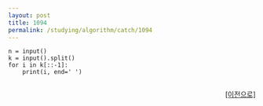 ```yaml
---
layout: post
title: 1094
permalink: /studying/algorithm/catch/1094
---
```


```
n = input()
k = input().split()
for i in k[::-1]:
    print(i, end=' ')


```
  
    
    
<div style="text-align: right"> <a href = 'https://namhyo01.github.io/studying/algorithm/catch'> [이전으로] </a> </div>
